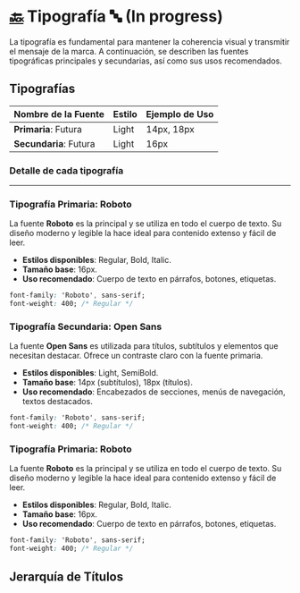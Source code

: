 # [🔙](../README.md) Tipografía 🔤 (In progress)

La tipografía es fundamental para mantener la coherencia visual y transmitir el mensaje de la marca. A continuación, se describen las fuentes tipográficas principales y secundarias, así como sus usos recomendados.

## Tipografías

| Nombre de la Fuente      | Estilo                 | Ejemplo de Uso        |
|--------------------------|------------------------|-----------------------|
| **Primaria**: Futura | Light      | 14px, 18px  | Títulos, subtítulos y cuerpo de texto|
| **Secundaria**: Futura   | Light      | 16px        | Cuerpo de texto                  |

### Detalle de cada tipografía

---

### Tipografía Primaria: Roboto

La fuente **Roboto** es la principal y se utiliza en todo el cuerpo de texto. Su diseño moderno y legible la hace ideal para contenido extenso y fácil de leer.

- **Estilos disponibles**: Regular, Bold, Italic.
- **Tamaño base**: 16px.
- **Uso recomendado**: Cuerpo de texto en párrafos, botones, etiquetas.

```css
font-family: 'Roboto', sans-serif;
font-weight: 400; /* Regular */
```

### Tipografía Secundaria: Open Sans

La fuente **Open Sans** es utilizada para títulos, subtítulos y elementos que necesitan destacar. Ofrece un contraste claro con la fuente primaria.

- **Estilos disponibles**: Light, SemiBold.
- **Tamaño base**: 14px (subtítulos), 18px (títulos).
- **Uso recomendado**: Encabezados de secciones, menús de navegación, textos destacados.

```css
font-family: 'Roboto', sans-serif;
font-weight: 400; /* Regular */
```

### Tipografía Primaria: Roboto

La fuente **Roboto** es la principal y se utiliza en todo el cuerpo de texto. Su diseño moderno y legible la hace ideal para contenido extenso y fácil de leer.

- **Estilos disponibles**: Regular, Bold, Italic.
- **Tamaño base**: 16px.
- **Uso recomendado**: Cuerpo de texto en párrafos, botones, etiquetas.

```css
font-family: 'Roboto', sans-serif;
font-weight: 400; /* Regular */
```

## Jerarquía de Títulos

